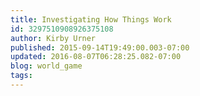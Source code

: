 ```yaml
---
title: Investigating How Things Work
id: 3297510908926375108
author: Kirby Urner
published: 2015-09-14T19:49:00.003-07:00
updated: 2016-08-07T06:28:25.082-07:00
blog: world_game
tags: 
---
```


